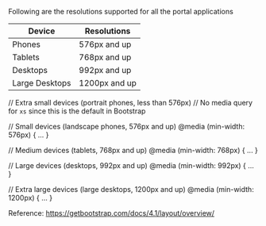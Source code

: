 Following are the resolutions supported for all the portal applications


|**Device**|**Resolutions**  |
|--|--|
| Phones | 576px and up |
| Tablets | 768px and up  |
| Desktops | 992px and up  |
| Large Desktops | 1200px and up  |



// Extra small devices (portrait phones, less than 576px)
// No media query for `xs` since this is the default in Bootstrap

// Small devices (landscape phones, 576px and up)
@media (min-width: 576px) { ... }

// Medium devices (tablets, 768px and up)
@media (min-width: 768px) { ... }

// Large devices (desktops, 992px and up)
@media (min-width: 992px) { ... }

// Extra large devices (large desktops, 1200px and up)
@media (min-width: 1200px) { ... }

Reference: 
https://getbootstrap.com/docs/4.1/layout/overview/
